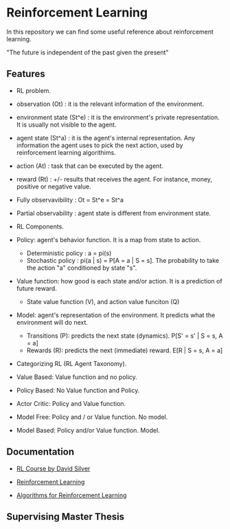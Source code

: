 # Reinforcement Learning

In this repository we can find some useful reference about reinforcement learning.

"The future is independent of the past given the present"

## Features

* RL problem.

 - observation (Ot) : it is the relevant information of the environment.
 - environment state (St^e) : it is the environment's private representation. It is usually not visible to the agent.
 - agent state (St^a) : it is the agent's internal representation. Any information the agent uses to pick the next action, used by reinforcement learning algorithims.
 - action (At) : task that can be executed by the agent.
 - reward (Rt) : +/- results that receives the agent. For instance, money, positive or negative value.

 - Fully observavibility : Ot = St^e = St^a
 - Partial observability : agent state is different from environment state.


* RL Components.

 * Policy: agent's behavior function. It is a map from state to action.

   * Deterministic policy : a = pi(s)
   * Stochastic policy : pi(a | s) = P[A = a | S = s]. The probability to take the action "a" conditioned by state "s".

 * Value function: how good is each state and/or action. It is a prediction of future reward.

   * State value function (V), and action value funciton (Q)

 * Model: agent's representation of the environment. It predicts what the environment will do next.

   * Transitions (P): predicts the next state (dynamics).  P[S' = s' | S = s, A = a]
   * Rewards (R): predicts the next (immediate) reward. E[R | S = s, A = a]


* Categorizing RL (RL Agent Taxonomy).

 * Value Based: Value function and no policy. 

 * Policy Based: No Value function and Policy.

 * Actor Critic: Policy and Value function. 

 * Model Free: Policy and / or Value function. No model.

 * Model Based: Policy and/or Value function. Model.



## Documentation

* [RL Course by David Silver](https://www.youtube.com/watch?v=2pWv7GOvuf0)

* [Reinforcement Learning](http://incompleteideas.net/sutton/book/the-book.html)

* [Algorithms for Reinforcement Learning](https://sites.ualberta.ca/~szepesva/papers/RLAlgsInMDPs.pdf)

## Supervising Master Thesis


